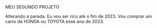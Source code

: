 MEU SEGUNDO PROJETO

Alterando a parada. Eu vou ser rico até o fim de 2023.
Vou comprar um carro da HONDA ou TOYOTA esse ano de 2023.